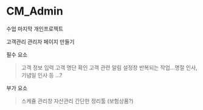 # CM_Admin
수업 마지막 개인프로젝트

고객관리 관리자 페이지 만들기

필수 요소
> 고객 정보 입력
> 고객 명단 확인
> 고객 관련 알림 설정창
> 반복되는 작업...명절 인사, 기념일 인사 등
> ...?

부가 요소
> 스케쥴 관리창
> 자산관리
> 간단한 정리툴 (보험상품?)
